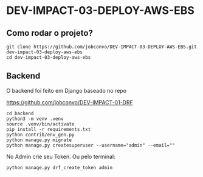 # DEV-IMPACT-03-DEPLOY-AWS-EBS


## Como rodar o projeto?

```
git clone https://github.com/jobconvo/DEV-IMPACT-03-DEPLOY-AWS-EBS.git dev-impact-03-deploy-aws-ebs
cd dev-impact-03-deploy-aws-ebs
```

## Backend

O backend foi feito em Django baseado no repo

https://github.com/jobconvo/DEV-IMPACT-01-DRF

```
cd backend
python3 -m venv .venv
source .venv/bin/activate
pip install -r requirements.txt
python contrib/env_gen.py
python manage.py migrate
python manage.py createsuperuser --username="admin" --email=""
```

No Admin crie seu Token. Ou pelo terminal:

```
python manage.py drf_create_token admin
```

